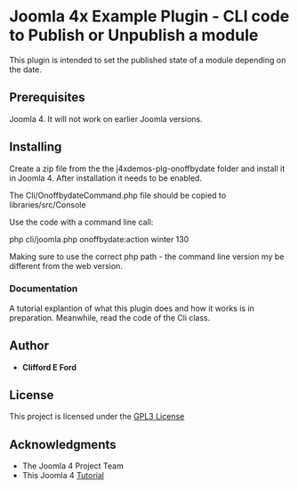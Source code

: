 # Joomla 4x Example Plugin - CLI code to Publish or Unpublish a module

This plugin is intended to set the published state of a module depending on the date.

## Prerequisites

Joomla 4. It will not work on earlier Joomla versions.

## Installing

Create a zip file from the the j4xdemos-plg-onoffbydate folder and install it in Joomla 4.
After installation it needs to be enabled.

The Cli/OnoffbydateCommand.php file should be copied to libraries/src/Console

Use the code with a command line call:

php cli/joomla.php onoffbydate:action winter 130

Making sure to use the correct php path - the command line version my be different
from the web version.

### Documentation

A tutorial explantion of what this plugin does and how it works is in preparation.
Meanwhile, read the code of the Cli class.

## Author

* **Clifford E Ford**

## License

This project is licensed under the [GPL3 License](http://www.gnu.org/licenses/gpl-3.0.html)

## Acknowledgments

* The Joomla 4 Project Team
* This Joomla 4 [Tutorial](https://docs.joomla.org/J4.x:Writing_A_CLI_Application)
